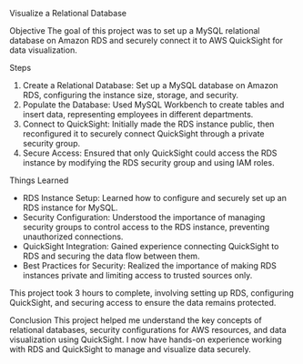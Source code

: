 Visualize a Relational Database

Objective
The goal of this project was to set up a MySQL relational database on Amazon RDS and securely connect it to AWS QuickSight for data visualization.

Steps
1. Create a Relational Database: Set up a MySQL database on Amazon RDS, configuring the instance size, storage, and security.
2. Populate the Database: Used MySQL Workbench to create tables and insert data, representing employees in different departments.
3. Connect to QuickSight: Initially made the RDS instance public, then reconfigured it to securely connect QuickSight through a private security group.
4. Secure Access: Ensured that only QuickSight could access the RDS instance by modifying the RDS security group and using IAM roles.

Things Learned
- RDS Instance Setup: Learned how to configure and securely set up an RDS instance for MySQL.
- Security Configuration: Understood the importance of managing security groups to control access to the RDS instance, preventing unauthorized connections.
- QuickSight Integration: Gained experience connecting QuickSight to RDS and securing the data flow between them.
- Best Practices for Security: Realized the importance of making RDS instances private and limiting access to trusted sources only.

This project took 3 hours to complete, involving setting up RDS, configuring QuickSight, and securing access to ensure the data remains protected.

Conclusion
This project helped me understand the key concepts of relational databases, security configurations for AWS resources, and data visualization using QuickSight. I now have hands-on experience working with RDS and QuickSight to manage and visualize data securely.
